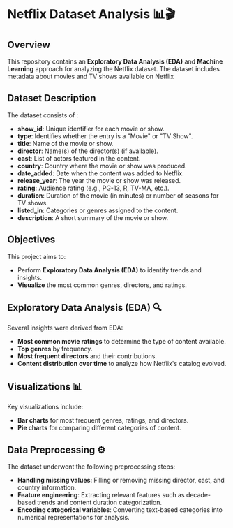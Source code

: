 # Netflix Dataset Analysis 📊🎬

## Overview
This repository contains an **Exploratory Data Analysis (EDA)** and **Machine Learning** approach for analyzing the Netflix dataset. The dataset includes metadata about movies and TV shows available on Netflix

## Dataset Description
The dataset consists of :

- **show_id**: Unique identifier for each movie or show.
- **type**: Identifies whether the entry is a "Movie" or "TV Show".
- **title**: Name of the movie or show.
- **director**: Name(s) of the director(s) (if available).
- **cast**: List of actors featured in the content.
- **country**: Country where the movie or show was produced.
- **date_added**: Date when the content was added to Netflix.
- **release_year**: The year the movie or show was released.
- **rating**: Audience rating (e.g., PG-13, R, TV-MA, etc.).
- **duration**: Duration of the movie (in minutes) or number of seasons for TV shows.
- **listed_in**: Categories or genres assigned to the content.
- **description**: A short summary of the movie or show.

## Objectives
This project aims to:
- Perform **Exploratory Data Analysis (EDA)** to identify trends and insights.
- **Visualize** the most common genres, directors, and ratings.

## Exploratory Data Analysis (EDA) 🔍
Several insights were derived from EDA:
- **Most common movie ratings** to determine the type of content available.
- **Top genres** by frequency.
- **Most frequent directors** and their contributions.
- **Content distribution over time** to analyze how Netflix's catalog evolved.

## Visualizations 📊
Key visualizations include:
- **Bar charts** for most frequent genres, ratings, and directors.
- **Pie charts** for comparing different categories of content.

## Data Preprocessing ⚙️
The dataset underwent the following preprocessing steps:
- **Handling missing values**: Filling or removing missing director, cast, and country information.
- **Feature engineering**: Extracting relevant features such as decade-based trends and content duration categorization.
- **Encoding categorical variables**: Converting text-based categories into numerical representations for analysis.
